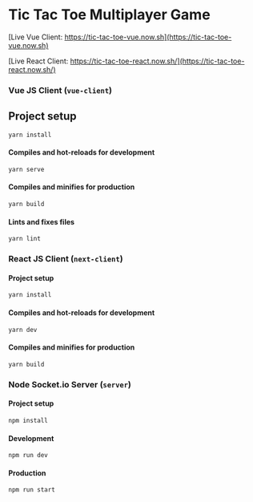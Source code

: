 # Tic Tac Toe Multiplayer Game
[Live Vue Client: https://tic-tac-toe-vue.now.sh](https://tic-tac-toe-vue.now.sh)

[Live React Client: https://tic-tac-toe-react.now.sh/](https://tic-tac-toe-react.now.sh/)

### Vue JS Client (`vue-client`)

## Project setup
```
yarn install
```

#### Compiles and hot-reloads for development
```
yarn serve
```

#### Compiles and minifies for production
```
yarn build
```

#### Lints and fixes files
```
yarn lint
```


### React JS Client (`next-client`)

#### Project setup
```
yarn install
```

#### Compiles and hot-reloads for development
```
yarn dev
```

#### Compiles and minifies for production
```
yarn build
```

### Node Socket.io Server (`server`)

#### Project setup
```
npm install
```

#### Development

```
npm run dev
```

#### Production

```
npm run start
```
